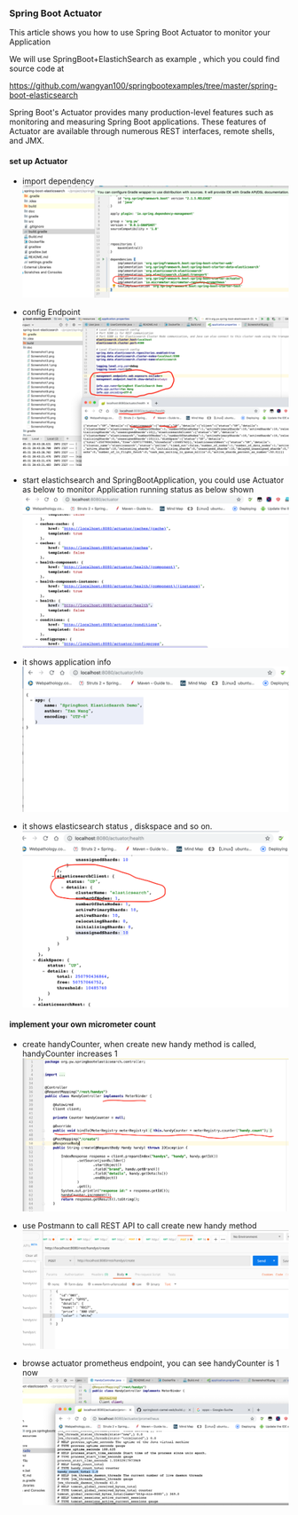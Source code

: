 

### Spring Boot Actuator 

This article shows you how to use Spring Boot Actuator to monitor your Application

We will use SpringBoot+ElastichSearch as example , which you could find source code at

https://github.com/wangyan100/springbootexamples/tree/master/spring-boot-elasticsearch 

Spring Boot's Actuator provides many production-level features such as monitoring and measuring Spring Boot applications. These features of Actuator are available through numerous REST interfaces, remote shells, and JMX.

#### set up Actuator 

- import dependency  
  ![1](./screenshot/1.png)
  
- config Endpoint
  ![2](./screenshot/2.png)
  
- start elastichsearch and SpringBootApplication, you could use Actuator as below to monitor Application running status as below shown
  ![3](./screenshot/3.png)
  
- it shows application info
  ![4](./screenshot/4.png)
    
- it shows elasticsearch status , diskspace and so on. 
  ![5](./screenshot/5.png)


#### implement your own micrometer count

- create handyCounter, when create new handy method is called, handyCounter increases 1
  ![6](./screenshot/6.png)
  
- use Postmann to call REST API to call create new handy method
  ![7](./screenshot/7.png)
  
- browse actuator prometheus endpoint, you can see handyCounter is 1 now
  ![8](./screenshot/8.png)




